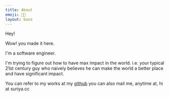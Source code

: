 ```yaml
---
title: About
emoji: 🧙🏻
layout: base
---
```


Hey!

Wow! you made it here.

I'm a software engineer.

I'm trying to figure out how to have max impact in the world. i.e. your typical 21st century guy who naively believes he can make the world a better place and have significant impact.

You can refer to my works at my [github](https://github.com/subygan)
you can also mail me, anytime at, hi at suriya.cc